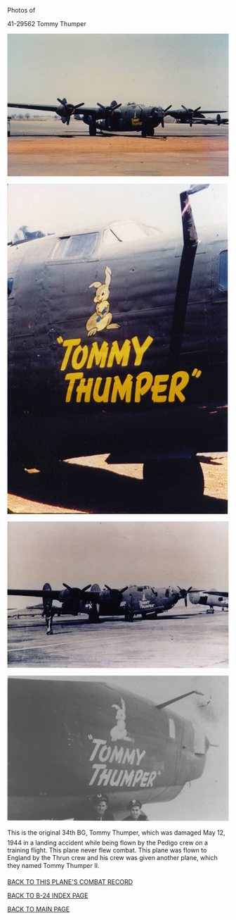 
Photos of 






 




41-29562 Tommy Thumper  
  

![](41-29562c.jpg)  
  

![](41-29562b.jpg)  
  

![](41-29562a.jpg)  
  

![](41-29562.jpg)  
  

This is the original 34th BG, Tommy Thumper, which was damaged May 12, 1944 in a landing accident while being flown by the Pedigo crew on a training flight. This plane never flew combat. This plane was flown to England by the Thrun crew and his crew was given another plane, which they named Tommy Thumper II.  
  

[BACK TO THIS PLANE'S COMBAT RECORD](b24s/41-29562.md)  

[BACK TO B-24 INDEX PAGE](000b24s.md)  

[BACK TO MAIN PAGE](index.html)



